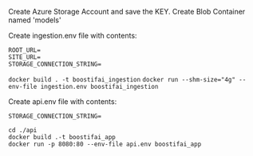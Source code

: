 Create Azure Storage Account and save the KEY.
Create Blob Container named 'models'

Create ingestion.env file with contents:
```
ROOT_URL=
SITE_URL=
STORAGE_CONNECTION_STRING=
``` 

```docker build . -t boostifai_ingestion```
```docker run --shm-size="4g" --env-file ingestion.env boostifai_ingestion```

Create api.env file with contents:
```
STORAGE_CONNECTION_STRING=
``` 

```
cd ./api 
docker build .-t boostifai_app
docker run -p 8080:80 --env-file api.env boostifai_app
```